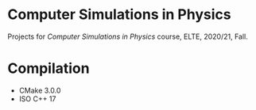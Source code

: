 # Computer Simulations in Physics

Projects for *Computer Simulations in Physics* course, ELTE, 2020/21, Fall.

# Compilation

- CMake 3.0.0
- ISO C++ 17
